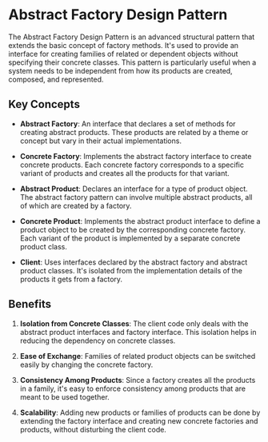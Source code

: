 # Abstract Factory Design Pattern

The Abstract Factory Design Pattern is an advanced structural pattern that extends the basic concept of factory methods. It's used to provide an interface for creating families of related or dependent objects without specifying their concrete classes. This pattern is particularly useful when a system needs to be independent from how its products are created, composed, and represented.

## Key Concepts

- **Abstract Factory**: An interface that declares a set of methods for creating abstract products. These products are related by a theme or concept but vary in their actual implementations.

- **Concrete Factory**: Implements the abstract factory interface to create concrete products. Each concrete factory corresponds to a specific variant of products and creates all the products for that variant.

- **Abstract Product**: Declares an interface for a type of product object. The abstract factory pattern can involve multiple abstract products, all of which are created by a factory.

- **Concrete Product**: Implements the abstract product interface to define a product object to be created by the corresponding concrete factory. Each variant of the product is implemented by a separate concrete product class.

- **Client**: Uses interfaces declared by the abstract factory and abstract product classes. It's isolated from the implementation details of the products it gets from a factory.

## Benefits

1. **Isolation from Concrete Classes**: The client code only deals with the abstract product interfaces and factory interface. This isolation helps in reducing the dependency on concrete classes.

2. **Ease of Exchange**: Families of related product objects can be switched easily by changing the concrete factory.

3. **Consistency Among Products**: Since a factory creates all the products in a family, it's easy to enforce consistency among products that are meant to be used together.

4. **Scalability**: Adding new products or families of products can be done by extending the factory interface and creating new concrete factories and products, without disturbing the client code.

